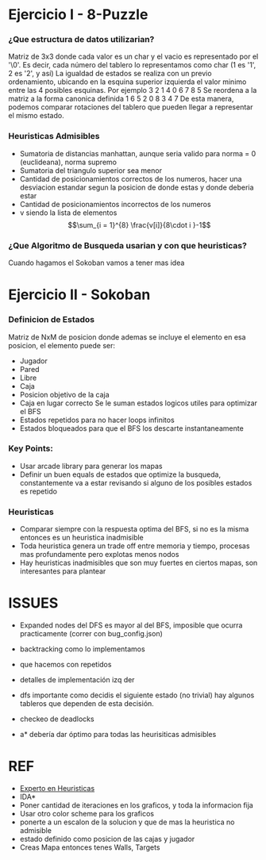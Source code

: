 # Ejercicio I - 8-Puzzle

### ¿Que estructura de datos utilizarian?
Matriz de 3x3 donde cada valor es un char y el vacio es representado por el '\0'. Es decir, cada número del tablero lo representamos como char (1 es '1', 2 es '2', y así)
La igualdad de estados se realiza con un previo ordenamiento, ubicando en la esquina superior izquierda el valor minimo entre las 4 posibles esquinas.
Por ejemplo
3 2 1
4 0 6
7 8 5
Se reordena a la matriz a la forma canonica definida
1 6 5
2 0 8
3 4 7
De esta manera, podemos comparar rotaciones del tablero que pueden llegar a representar el mismo estado.

### Heuristicas Admisibles
- Sumatoria de distancias manhattan, aunque seria valido para norma = 0 (euclideana), norma supremo
- Sumatoria del triangulo superior sea menor
- Cantidad de posicionamientos correctos de los numeros, hacer una desviacion estandar segun la posicion de donde estas y donde deberia estar
- Cantidad de posicionamientos incorrectos de los numeros
- v siendo la lista de elementos
$$\sum_{i = 1}^{8} \frac{v[i]}{8\cdot i }-1$$

### ¿Que Algoritmo de Busqueda usarian y con que heuristicas?
Cuando hagamos el Sokoban vamos a tener mas idea

# Ejercicio II - Sokoban
### Definicion de Estados
Matriz de NxM de posicion donde ademas se incluye el elemento en esa posicion, el elemento puede ser:
- Jugador
- Pared
- Libre
- Caja
- Posicion objetivo de la caja
- Caja en lugar correcto
Se le suman estados logicos utiles para optimizar el BFS
- Estados repetidos para no hacer loops infinitos
- Estados bloqueados para que el BFS los descarte instantaneamente
### Key Points:
- Usar arcade library para generar los mapas
- Definir un buen equals de estados que optimize la busqueda, constantemente va a estar revisando si alguno de los posibles estados es repetido
### Heuristicas
- Comparar siempre con la respuesta optima del BFS, si no es la misma entonces es un heuristica inadmisible
- Toda heuristica genera un trade off entre memoria y tiempo, procesas mas profundamente pero explotas menos nodos
- Hay heuristicas inadmisibles que son muy fuertes en ciertos mapas, son interesantes para plantear




# ISSUES
- Expanded nodes del DFS es mayor al del BFS, imposible que ocurra practicamente (correr con bug_config.json)


- backtracking como lo implementamos
- que hacemos con repetidos
- detalles de implementación izq der
- dfs importante como decidis el siguiente estado (no trivial) hay algunos tableros que dependen de esta decisión.
- checkeo de deadlocks
- a* debería dar óptimo para todas las heurisiticas admisibles



# REF

- [Experto en Heuristicas](https://www.reddit.com/r/algorithms/comments/fedzu1/pathfinding_heuristic_for_indirect_movement_like/)
- IDA*
- Poner cantidad de iteraciones en los graficos, y toda la informacion fija
- Usar otro color scheme para los graficos
- ponerte a un escalon de la solucion y que de mas la heuristica no admisible
- estado definido como posicion de las cajas y jugador
- Creas Mapa entonces tenes Walls, Targets
